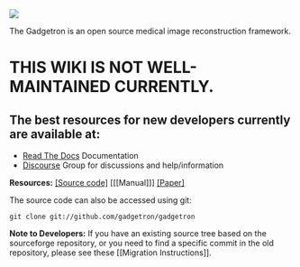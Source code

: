 <img src="http://gadgetron.github.io/images/Gadgetron.png">

The Gadgetron is an open source medical image reconstruction framework.

# THIS WIKI IS NOT WELL-MAINTAINED CURRENTLY.
## The best resources for new developers currently are available at:
- [Read The Docs](https://readthedocs.org/projects/gadgetron/) Documentation
- [Discourse](https://gadgetron.discourse.group/) Group for discussions and help/information

**Resources:**
[\[Source code\]](https://github.com/gadgetron/gadgetron)
[[[Manual]]]
[\[Paper\]](http://dx.doi.org/10.1002/mrm.24389)

The source code can also be accessed using git:

    git clone git://github.com/gadgetron/gadgetron


**Note to Developers:**
If you have an existing source tree based on the sourceforge repository, or you need to find a specific commit in the old repository, please see these [[Migration Instructions]].
